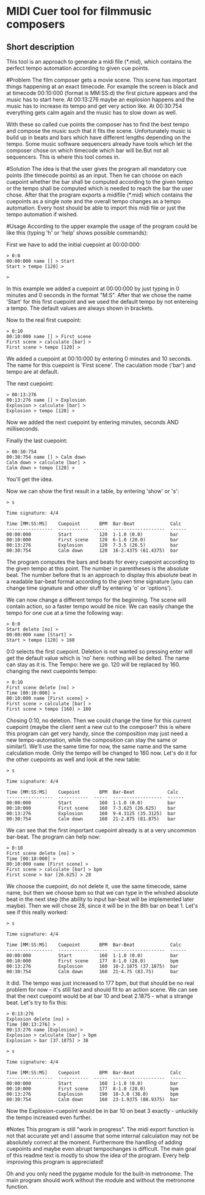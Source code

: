 MIDI Cuer tool for filmmusic composers
======================================

Short description
-----------------

This tool is an approach to generate a midi file (*.mid), which contains the perfect tempo automation according to given cue points.


#Problem
The film composer gets a movie scene. This scene has important things happening at an exact timecode. For example the screen is black and at timecode 00:10:000 (format is MM:SS:d) the first picture appears and the music has to start here. At 00:13:276 maybe an explosion happens and the music has to increase its tempo and get very action like. At 00:30:754 everything gets calm again and the music has to slow down as well.

With these so called cue points the composer has to find the best tempo and compose the music such that it fits the scene. Unfortunately music is build up in beats and bars which have different lengths depending on the tempo. Some music software sequencers already have tools which let the composer chose on which timecode which bar will be.But not all sequencers. This is where this tool comes in.


#Solution
The idea is that the user gives the program all mandatory cue points (the timecode points) as an input. Then he can choose on each cuepoint whether the bar shall be computed according to the given tempo or the tempo shall be computed which is needed to reach the bar the user chose. After that the program exports a midifile (*.mid) which contains the cuepoints as a single note and the overall tempo changes as a tempo automation. Every host should be able to import this midi file or just the tempo automation if wished.


#Usage
According to the upper example the usage of the program could be like this (typing 'h' or 'help' shows possible commands):

First we have to add the initial cuepoint at 00:00:000:

	> 0:0
	00:00:000 name [] > Start
	Start > tempo [120] >

	>

In this example we added a cuepoint at 00:00:000 by just typing in 0 minutes and 0 seconds in the format "M:S". After that we chose the name 'Start' for this first cuepoint and we used the default tempo by not entereing a tempo. The default values are always shown in brackets.

Now to the real first cuepoint:

	> 0:10
	00:10:000 name [] > First scene
	First scene > calculate [bar] >
	First scene > tempo [120] >

We added a cuepoint at 00:10:000 by entering 0 minutes and 10 seconds. The name for this cuepoint is 'First scene'. The caculation mode ('bar') and tempo are at default.

The next cuepoint:

	> 00:13:276
	00:13:276 name [] > Explosion
	Explosion > calculate [bar] >
	Explosion > tempo [120] >

Now we added the next cuepoint by entering minutes, seconds AND milliseconds.

Finally the last cuepoint:

	> 00:30:754
	00:30:754 name [] > Calm down
	Calm down > calculate [bar] >
	Calm down > tempo [120] >

You'll get the idea.

Now we can show the first result in a table, by entering 'show' or 's':

	> s

	Time signature: 4/4

	Time [MM:SS:MS]    Cuepoint       BPM  Bar-Beat             Calc
	-----------------  -----------  -----  -------------------  ------
	00:00:000          Start          120  1-1.0 (0.0)          bar
	00:10:000          First scene    120  6-1.0 (20.0)         bar
	00:13:276          Explosion      120  7-3.5 (26.5)         bar
	00:30:754          Calm down      120  16-2.4375 (61.4375)  bar

The program computes the bars and beats for every cuepoint according to the given tempo at this point. The number in parentheses is the absolute beat. The number before that is an approach to display this absolute beat in a readable bar-beat format according to the given time signature (you can change time signature and other stuff by entering 'o' or 'options').

We can now change a different tempo for the beginning. The scene will contain action, so a faster tempo would be nice. We can easily change the tempo for one cue at a time the following way:

	> 0:0
	Start delete [no] >
	00:00:000 name [Start] >
	Start > tempo [120] > 160

0:0 selects the first cuepoint. Deletion is not wanted so pressing enter will get the default value which is 'no' here: nothing will be delted. The name can stay as it is. The Tempo: here we go. 120 will be replaced by 160. changing the next cuepoints tempo:

	> 0:10
	First scene delete [no] >
	Time [00:10:000] >
	00:10:000 name [First scene] >
	First scene > calculate [bar] >
	First scene > tempo [160] > 160

Chosing 0:10, no deletion. Then we could change the time for this current cuepoint (maybe the client sent a new cut to the composer? this is where this program can get very handy, since the composition may just need a new tempo-automation, while the composition can stay the same or similar!). We'll use the same time for now, the same name and the same calculation mode. Only the tempo will be changed to 160 now. Let's do it for the other cuepoints as well and look at the new table:

	> s

	Time signature: 4/4

	Time [MM:SS:MS]    Cuepoint       BPM  Bar-Beat            Calc
	-----------------  -----------  -----  ------------------  ------
	00:00:000          Start          160  1-1.0 (0.0)         bar
	00:10:000          First scene    160  7-3.625 (26.625)    bar
	00:13:276          Explosion      160  9-4.3125 (35.3125)  bar
	00:30:754          Calm down      160  21-2.875 (81.875)   bar

We can see that the first important cuepoint already is at a very uncommon bar-beat. The program can help now:

	> 0:10
	First scene delete [no] >
	Time [00:10:000] >
	00:10:000 name [First scene] >
	First scene > calculate [bar] > bpm
	First scene > bar [26.625] > 28

We choose the cuepoint, do not delete it, use the same timecode, same name, but then we choose bpm so that we can type in the whished absolute beat in the next step (the ability to input bar-beat will be implemented later maybe). Then we will chose 28, since it will be in the 8th bar on beat 1. Let's see if this really worked:

	> s

	Time signature: 4/4

	Time [MM:SS:MS]    Cuepoint       BPM  Bar-Beat             Calc
	-----------------  -----------  -----  -------------------  ------
	00:00:000          Start          160  1-1.0 (0.0)          bar
	00:10:000          First scene    177  8-1.0 (28.0)         bpm
	00:13:276          Explosion      160  10-2.1875 (37.1875)  bar
	00:30:754          Calm down      160  21-4.75 (83.75)      bar

It did. The tempo was just increased to 177 bpm, but that should be no real problem for now - it's still fast and should fit to an action scene. We can see that the next cuepoint would be at bar 10 and beat 2.1875 - what a strange beat. Let's try to fix this:

	> 0:13:276
	Explosion delete [no] >
	Time [00:13:276] >
	00:13:276 name [Explosion] >
	Explosion > calculate [bar] > bpm
	Explosion > bar [37.1875] > 38

	> s

	Time signature: 4/4

	Time [MM:SS:MS]    Cuepoint       BPM  Bar-Beat             Calc
	-----------------  -----------  -----  -------------------  ------
	00:00:000          Start          160  1-1.0 (0.0)          bar
	00:10:000          First scene    177  8-1.0 (28.0)         bpm
	00:13:276          Explosion      190  10-3.0 (38.0)        bpm
	00:30:754          Calm down      160  23-1.9375 (88.9375)  bar

Now the Explosion-cuepoint would be in bar 10 on beat 3 exactly - unluckily the tempo increased even further.


#Notes
This program is still "work in progress". The midi export function is not that accurate yet and I assume that some internal calculation may not be absolutely correct at the moment. Furthermore the handling of adding cuepoints and maybe even abrupt tempochanges is difficult. The main goal of this readme text is mostly to show the idea of the program. Every help improving this program is appreciated!

Oh and you only need the pygame module for the built-in metronome. The main program should work without the module and without the metronome function.
